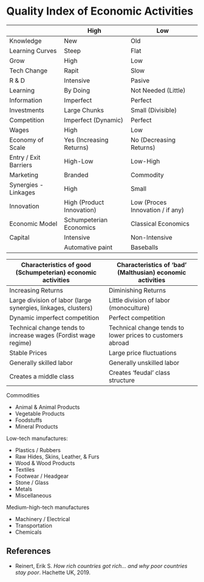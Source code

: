 # Quality Index of Economic Activities

|  | High | Low |
| --- | --- | --- |
| Knowledge | New | Old |
| Learning Curves | Steep | Flat |
| Grow | High | Low |
| Tech Change | Rapit | Slow |
| R & D | Intensive | Pasive |
| Learning | By Doing | Not Needed (Little) |
| Information | Imperfect | Perfect |
| Investments | Large Chunks | Small (Divisible) |
| Competition | Imperfect (Dynamic) | Perfect |
| Wages | High | Low |
| Economy of Scale | Yes (Increasing Returns) | No (Decreasing Returns) |
| Entry / Exit Barriers | High-Low | Low-High |
| Marketing | Branded | Commodity |
| Synergies - Linkages | High | Small |
| Innovation | High (Product Innovation) | Low (Proces Innovation / if any) |
| Economic Model | Schumpeterian Economics | Classical Economics |
| Capital | Intensive | Non-Intensive |
|  | Automative paint | Baseballs |

| **Characteristics of good (Schumpeterian) economic activities** | **Characteristics of ‘bad’ (Malthusian) economic activities** |
| --- | --- |
| Increasing Returns | Diminishing Returns |
| Large division of labor (large synergies, linkages, clusters) | Little division of labor (monoculture) |
| Dynamic imperfect competition | Perfect competition |
| Technical change tends to increase wages (Fordist wage regime) | Technical change tends to lower prices to customers abroad |
| Stable Prices | Large price fluctuations |
| Generally skilled labor | Generally unskilled labor |
| Creates a middle class | Creates ‘feudal’ class structure |

Commodities

- Animal & Animal Products
- Vegetable Products
- Foodstuffs
- Mineral Products

Low-tech manufactures:

- Plastics / Rubbers
- Raw Hides, Skins, Leather, & Furs
- Wood & Wood Products
- Textiles
- Footwear / Headgear
- Stone / Glass
- Metals
- Miscellaneous

Medium-high-tech manufactures

- Machinery / Electrical
- Transportation
- Chemicals

## References

- Reinert, Erik S. *How rich countries got rich... and why poor countries stay poor*. Hachette UK, 2019.